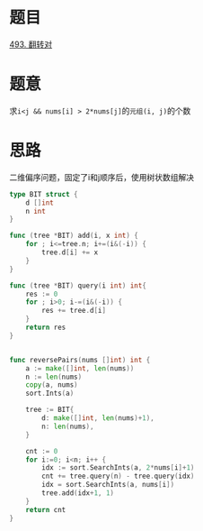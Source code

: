 # 题目
[493. 翻转对](https://leetcode.cn/problems/reverse-pairs/)

# 题意
求`i<j && nums[i] > 2*nums[j]`的`元组(i, j)`的个数

# 思路
二维偏序问题，固定了i和j顺序后，使用树状数组解决

```go
type BIT struct {
    d []int 
    n int 
}

func (tree *BIT) add(i, x int) {
    for ; i<=tree.n; i+=(i&(-i)) {
        tree.d[i] += x 
    }
}

func (tree *BIT) query(i int) int{
    res := 0
    for ; i>0; i-=(i&(-i)) {
        res += tree.d[i] 
    }
    return res 
}


func reversePairs(nums []int) int {
    a := make([]int, len(nums))
    n := len(nums)
    copy(a, nums)
    sort.Ints(a)

    tree := BIT{
        d: make([]int, len(nums)+1),
        n: len(nums),
    }

    cnt := 0 
    for i:=0; i<n; i++ {
        idx := sort.SearchInts(a, 2*nums[i]+1)
        cnt += tree.query(n) - tree.query(idx)
        idx = sort.SearchInts(a, nums[i])
        tree.add(idx+1, 1)
    }
    return cnt 
}
```

